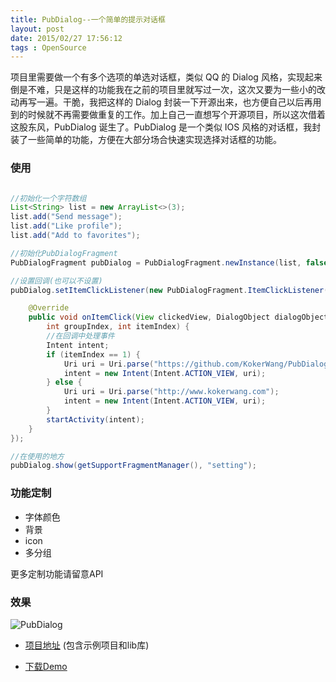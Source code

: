 ```yaml
---
title: PubDialog--一个简单的提示对话框
layout: post
date: 2015/02/27 17:56:12
tags : OpenSource
---
```


项目里需要做一个有多个选项的单选对话框，类似 QQ 的 Dialog 风格，实现起来倒是不难，只是这样的功能我在之前的项目里就写过一次，这次又要为一些小的改动再写一遍。干脆，我把这样的 Dialog 封装一下开源出来，也方便自己以后再用到的时候就不再需要做重复的工作。加上自己一直想写个开源项目，所以这次借着这股东风，PubDialog 诞生了。PubDialog 是一个类似 IOS 风格的对话框，我封装了一些简单的功能，方便在大部分场合快速实现选择对话框的功能。

### 使用

```java

//初始化一个字符数组
List<String> list = new ArrayList<>(3);
list.add("Send message");
list.add("Like profile");
list.add("Add to favorites");

//初始化PubDialogFragment
PubDialogFragment pubDialog = PubDialogFragment.newInstance(list, false);

//设置回调(也可以不设置)
pubDialog.setItemClickListener(new PubDialogFragment.ItemClickListener() {

    @Override
    public void onItemClick(View clickedView, DialogObject dialogObject,
    	int groupIndex, int itemIndex) {
    	//在回调中处理事件
        Intent intent;
        if (itemIndex == 1) {
            Uri uri = Uri.parse("https://github.com/KokerWang/PubDialog");
            intent = new Intent(Intent.ACTION_VIEW, uri);
        } else {
            Uri uri = Uri.parse("http://www.kokerwang.com");
            intent = new Intent(Intent.ACTION_VIEW, uri);
        }
        startActivity(intent);
    }
});

//在使用的地方
pubDialog.show(getSupportFragmentManager(), "setting");

```
### 功能定制

* 字体颜色
* 背景
* icon
* 多分组

更多定制功能请留意API

### 效果

![PubDialog](https://blog-1251733178.cos.ap-beijing.myqcloud.com/pubdialog_show_demo.gif)

* [项目地址](https://github.com/BenjyAir/PubDialog) (包含示例项目和lib库)

* [下载Demo](https://github.com/BenjyAir/PubDialog/blob/master/apk/PubDialogExample-debug.apk?raw=true)
